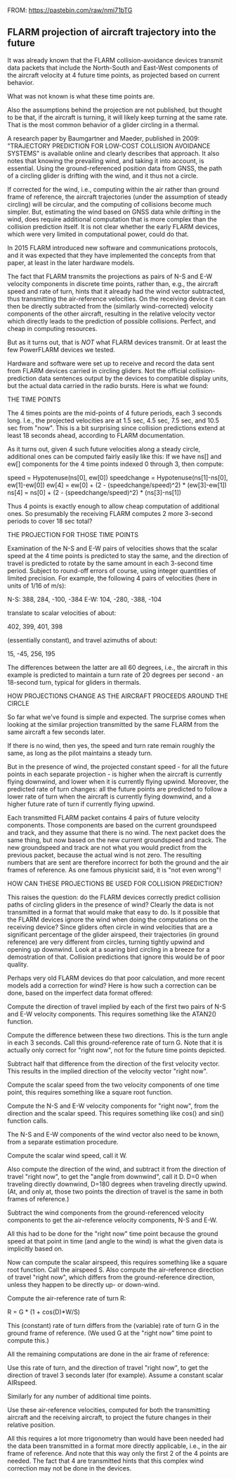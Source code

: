 FROM: https://pastebin.com/raw/nmi71bTG

FLARM projection of aircraft trajectory into the future
-------------------------------------------------------

It was already known that the FLARM collision-avoidance devices transmit data packets
that include the North-South and East-West components of the aircraft velocity at 4
future time points, as projected based on current behavior.

What was not known is what these time points are.

Also the assumptions behind the projection are not published, but thought to be that,
if the aircraft is turning, it will likely keep turning at the same rate.  That is the
most common behavior of a glider circling in a thermal.

A research paper by Baumgartner and Maeder, published in 2009:
"TRAJECTORY PREDICTION FOR LOW-COST COLLISION AVOIDANCE SYSTEMS"
is available online and clearly describes that approach.
It also notes that knowing the prevailing wind, and taking it into account,
is essential.  Using the ground-referenced position data from GNSS, the path of
a circling glider is drifting with the wind, and it thus not a circle.

If corrected for the wind, i.e., computing within the air rather than ground frame of
reference, the aircraft trajectories (under the assumption of steady circling) will be
circular, and the computing of collisions become much simpler.  But, estimating the
wind based on GNSS data while drifting in the wind, does require additional computation
that is more complex than the collision prediction itself.  It is not clear whether the
early FLARM devices, which were very limited in computational power, could do that.

In 2015 FLARM introduced new software and communications protocols, and it was
expected that they have implemented the concepts from that paper, at least in the
later hardware models.

The fact that FLARM transmits the projections as pairs of N-S and E-W velocity components
in discrete time points, rather than, e.g., the aircraft speed and rate of turn, hints
that it already had the wind vector subtracted, thus transmitting the air-reference
velocities.  On the receiving device it can then be directly subtracted from the
(similarly wind-corrected) velocity components of the other aircraft, resulting in the
relative velocity vector which directly leads to the prediction of possible collisions.
Perfect, and cheap in computing resources.

But as it turns out, that is *NOT* what FLARM devices transmit.  Or at least the few
PowerFLARM devices we tested.

Hardware and software were set up to receive and record the data sent from FLARM devices
carried in circling gliders.  Not the official collision-prediction data sentences output
by the devices to compatible display units, but the actual data carried in the radio
bursts.  Here is what we found:

THE TIME POINTS

The 4 times points are the mid-points of 4 future periods, each 3 seconds long.  I.e.,
the projected velocities are at 1.5 sec, 4.5 sec, 7.5 sec, and 10.5 sec from "now".
This is a bit surprising since collision predictions extend at least 18 seconds ahead,
according to FLARM documentation.

As it turns out, given 4 such future velocities along a steady circle, additional ones
can be computed fairly easily like this:  If we have ns[] and ew[] components for the
4 time points indexed 0 through 3, then compute:

  speed = Hypotenuse(ns[0], ew[0])
  speedchange = Hypotenuse(ns[1]-ns[0], ew[1]-ew[0])
  ew[4] = ew[0] + (2 - (speedchange/speed)^2) * (ew[3]-ew[1])
  ns[4] = ns[0] + (2 - (speedchange/speed)^2) * (ns[3]-ns[1])

Thus 4 points is exactly enough to allow cheap computation of additional ones.  So
presumably the receiving FLARM computes 2 more 3-second periods to cover 18 sec total?

THE PROJECTION FOR THOSE TIME POINTS

Examination of the N-S and E-W pairs of velocities shows that the scalar speed at the
4 time points is predicted to stay the same, and the direction of travel is predicted
to rotate by the same amount in each 3-second time period.  Subject to round-off errors
of course, using integer quantities of limited precision.  For example, the following
4 pairs of velocities (here in units of 1/16 of m/s):

  N-S: 388, 284, -100, -384
  E-W: 104, -280, -388, -104

translate to scalar velocities of about:

  402, 399, 401, 398

(essentially constant), and travel azimuths of about:

  15, -45, 256, 195
  
The differences between the latter are all 60 degrees, i.e., the aircraft in this example
is predicted to maintain a turn rate of 20 degrees per second - an 18-second turn, typical
for gliders in thermals.

HOW PROJECTIONS CHANGE AS THE AIRCRAFT PROCEEDS AROUND THE CIRCLE

So far what we've found is simple and expected.  The surprise comes when looking at the
similar projection transmitted by the same FLARM from the same aircraft a few seconds
later.

If there is no wind, then yes, the speed and turn rate remain roughly the same,
as long as the pilot maintains a steady turn.

But in the presence of wind, the projected constant speed - for all the future points in
each separate projection - is higher when the aircraft is currently flying downwind, and
lower when it is currently flying upwind.  Moreover, the predicted rate of turn changes:
all the future points are predicted to follow a lower rate of turn when the aircraft is
currently flying downwind, and a higher future rate of turn if currently flying upwind.

Each transmitted FLARM packet contains 4 pairs of future velocity components.  Those
components are based on the current groundspeed and track, and they assume that there
is no wind.  The next packet does the same thing, but now based on the new current
groundspeed and track.  The new groundspeed and track are not what you would predict
from the previous packet, because the actual wind is not zero.  The resulting numbers
that are sent are therefore incorrect for both the ground and the air frames of reference.
As one famous physicist said, it is "not even wrong"!

HOW CAN THESE PROJECTIONS BE USED FOR COLLISION PREDICTION?

This raises the question: do the FLARM devices correctly predict collision paths of
circling gliders in the presence of wind?  Clearly the data is not transmitted in a
format that would make that easy to do.  Is it possible that the FLARM devices ignore
the wind when doing the computations on the receiving device?  Since gliders often
circle in wind velocities that are a significant percentage of the glider airspeed,
their trajectories (in ground reference) are very different from circles, turning
tightly upwind and opening up downwind.  Look at a soaring bird circling in a
breeze for a demostration of that.  Collision predictions that ignore this would
be of poor quality.

Perhaps very old FLARM devices do that poor calculation, and more recent models
add a correction for wind?  Here is how such a correction can be done, based on
the imperfect data format offered:

Compute the direction of travel implied by each of the first two pairs of N-S and
E-W velocity components.  This requires something like the ATAN2() function.

Compute the difference between these two directions.  This is the turn angle in
each 3 seconds.  Call this ground-reference rate of turn G.  Note that it is
actually only correct for "right now", not for the future time points depicted.

Subtract half that difference from the direction of the first velocity vector.
This results in the implied direction of the velocity vector "right now".

Compute the scalar speed from the two velocity components of one time point,
this requires something like a square root function.

Compute the N-S and E-W velocity components for "right now", from the direction
and the scalar speed.  This requires something like cos() and sin() function calls.

The N-S and E-W components of the wind vector also need to be known, from a separate
estimation procedure.

Compute the scalar wind speed, call it W.

Also compute the direction of the wind, and subtract it from the direction of travel
"right now", to get the "angle from downwind", call it D.  D=0 when traveling
directly downwind, D=180 degrees when traveling directly upwind.  (At, and only at,
those two points the direction of travel is the same in both frames of reference.)

Subtract the wind components from the ground-referenced velocity components to get
the air-reference velocity components, N-S and E-W.

All this had to be done for the "right now" time point because the ground speed at that
point in time (and angle to the wind) is what the given data is implicitly based on.

Now can compute the scalar airspeed, this requires something like a square root function.
Call the airspeed S.  Also compute the air-reference direction of travel "right now",
which differs from the ground-reference direction, unless they happen to be directly
up- or down-wind.

Compute the air-reference rate of turn R:

  R = G * (1 + cos(D)*W/S)

This (constant) rate of turn differs from the (variable) rate of turn G in the ground
frame of reference.  (We used G at the "right now" time point to compute this.)

All the remaining computations are done in the air frame of reference:

Use this rate of turn, and the direction of travel "right now", to get the direction
of travel 3 seconds later (for example).  Assume a constant scalar AIRspeed.

Similarly for any number of additional time points.

Use these air-reference velocities, computed for both the transmitting aircraft and
the receiving aircraft, to project the future changes in their relative position.

All this requires a lot more trigonometry than would have been needed had the data been
transmitted in a format more directly applicable, i.e., in the air frame of reference.
And note that this way only the first 2 of the 4 points are needed.  The fact that 4
are transmitted hints that this complex wind correction may not be done in the devices.
